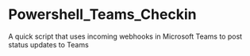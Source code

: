 # Powershell_Teams_Checkin
A quick script that uses incoming webhooks in Microsoft Teams to post status updates to Teams
